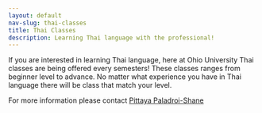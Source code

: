 ```yaml
---
layout: default
nav-slug: thai-classes
title: Thai Classes
description: Learning Thai language with the professional!
---
```


If you are interested in learning Thai language, here at Ohio University Thai classes are being
offered every semesters! These classes ranges from beginner level to advance. No matter what
experience you have in Thai language there will be class that match your level.

For more information please contact [Pittaya Paladroi-Shane](https://www.ohio.edu/cis/profile/paladroi)